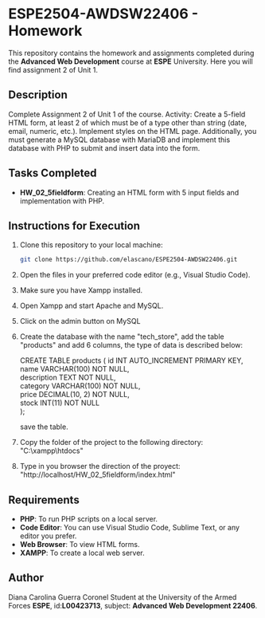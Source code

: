 # ESPE2504-AWDSW22406 - Homework

This repository contains the homework and assignments completed during the **Advanced Web Development** course at **ESPE** University. Here you will find assignment 2 of Unit 1.

## Description

Complete Assignment 2 of Unit 1 of the course.
Activity: Create a 5-field HTML form, at least 2 of which must be of a type other than string (date, email, numeric, etc.). Implement styles on the HTML page. Additionally, you must generate a MySQL database with MariaDB and implement this database with PHP to submit and insert data into the form.

## Tasks Completed

- **HW_02_5fieldform**: Creating an HTML form with 5 input fields and implementation with PHP.

## Instructions for Execution

1. Clone this repository to your local machine:
    ```bash
    git clone https://github.com/elascano/ESPE2504-AWDSW22406.git
    ```
   
2. Open the files in your preferred code editor (e.g., Visual Studio Code).

3. Make sure you have Xampp installed.

4. Open Xampp and start Apache and MySQL.

5. Click on the admin button on MySQL

6. Create the database with the name "tech_store", add the table "products" and add 6 columns, the type of data is described below:

    CREATE TABLE products (
    id INT AUTO_INCREMENT PRIMARY KEY,  
    name VARCHAR(100) NOT NULL,         
    description TEXT NOT NULL,          
    category VARCHAR(100) NOT NULL,     
    price DECIMAL(10, 2) NOT NULL,      
    stock INT(11) NOT NULL              
    );

    save the table.

7. Copy the folder of the project to the following directory: "C:\xampp\htdocs"

8. Type in you browser the direction of the proyect: "http://localhost/HW_02_5fieldform/index.html"

## Requirements

- **PHP**: To run PHP scripts on a local server.
- **Code Editor**: You can use Visual Studio Code, Sublime Text, or any editor you prefer.
- **Web Browser**: To view HTML forms.
- **XAMPP**: To create a local web server.

## Author

Diana Carolina Guerra Coronel 
Student at the University of the Armed Forces **ESPE**, id:**L00423713**, subject: **Advanced Web Development 22406**.

